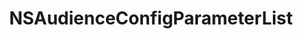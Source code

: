 ﻿---
uid: crmscript_ref_NSAudienceConfigParameterList
title: NSAudienceConfigParameterList
intellisense: Void.NSAudienceConfigParameterList
keywords: NSAudienceConfigParameterList
so.topic: reference
---
